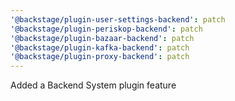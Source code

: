 ```yaml
---
'@backstage/plugin-user-settings-backend': patch
'@backstage/plugin-periskop-backend': patch
'@backstage/plugin-bazaar-backend': patch
'@backstage/plugin-kafka-backend': patch
'@backstage/plugin-proxy-backend': patch
---
```


Added a Backend System plugin feature

